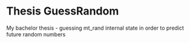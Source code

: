 # Thesis GuessRandom

My bachelor thesis - guessing mt_rand internal state in order to predict future random numbers
